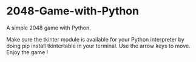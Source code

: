 # 2048-Game-with-Python
A simple 2048 game with Python.

Make sure the tkinter module is available for your Python interpreter by doing pip install tkintertable in your terminal.
Use the arrow keys to move. Enjoy the game !
